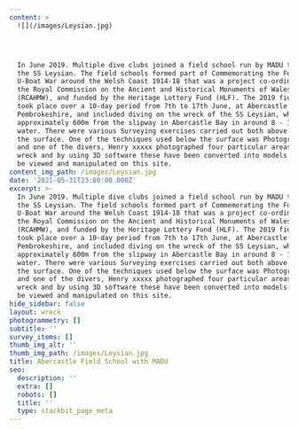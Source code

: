 ```yaml
---
content: >
  ![](/images/Leysian.jpg)




  In June 2019. Multiple dive clubs joined a field school run by MADU to dive
  the SS Leysian. The field schools formed part of Commemorating the Forgotten
  U-Boat War around the Welsh Coast 1914-18 that was a project co-ordinated by
  the Royal Commission on the Ancient and Historical Monuments of Wales
  (RCAHMW), and funded by the Heritage Lottery Fund (HLF). The 2019 field school
  took place over a 10-day period from 7th to 17th June, at Abercastle in
  Pembrokeshire, and included diving on the wreck of the SS Leysian, which lies
  approximately 600m from the slipway in Abercastle Bay in around 8 - 16m of
  water. There were various Surveying exercises carried out both above and below
  the surface. One of the techniques used below the surface was Photogrammetry
  and one of the divers, Henry xxxxx photographed four particular areas of the
  wreck and by using 3D software these have been converted into models that can
  be viewed and manipulated on this site.
content_img_path: /images/Leysian.jpg
date: '2021-05-31T23:00:00.000Z'
excerpt: >-
  In June 2019. Multiple dive clubs joined a field school run by MADU to dive
  the SS Leysian. The field schools formed part of Commemorating the Forgotten
  U-Boat War around the Welsh Coast 1914-18 that was a project co-ordinated by
  the Royal Commission on the Ancient and Historical Monuments of Wales
  (RCAHMW), and funded by the Heritage Lottery Fund (HLF). The 2019 field school
  took place over a 10-day period from 7th to 17th June, at Abercastle in
  Pembrokeshire, and included diving on the wreck of the SS Leysian, which lies
  approximately 600m from the slipway in Abercastle Bay in around 8 - 16m of
  water. There were various Surveying exercises carried out both above and below
  the surface. One of the techniques used below the surface was Photogrammetry
  and one of the divers, Henry xxxxx photographed four particular areas of the
  wreck and by using 3D software these have been converted into models that can
  be viewed and manipulated on this site.
hide_sidebar: false
layout: wreck
photogrammetry: []
subtitle: ''
survey_items: []
thumb_img_alt: ''
thumb_img_path: /images/Leysian.jpg
title: Abercastle Field School with MADU
seo:
  description: ''
  extra: []
  robots: []
  title: ''
  type: stackbit_page_meta
---
```

